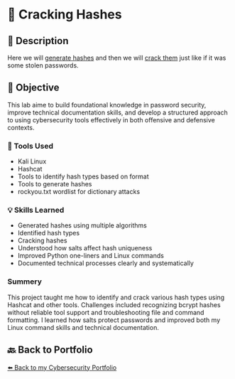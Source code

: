# 🎯 Cracking Hashes

## 📝 Description
Here we will [generate hashes](https://github.com/RobinBoucherSec/Cracking-hashes/tree/main/Generating%20Hashes) and then we will [crack them](https://github.com/RobinBoucherSec/Cracking-hashes/tree/main/Hashcat%20cracking) just like if it was some stolen passwords.

## 🎯 Objective
This lab aime to build foundational knowledge in password security, improve technical documentation skills, and develop a structured approach to using cybersecurity tools effectively in both offensive and defensive contexts.

### 🔧 Tools Used

- Kali Linux
- Hashcat
- Tools to identify hash types based on format
- Tools to generate hashes
- rockyou.txt wordlist for dictionary attacks

### 💡 Skills Learned
- Generated hashes using multiple algorithms
- Identified hash types
- Cracking hashes
- Understood how salts affect hash uniqueness
- Improved Python one-liners and Linux commands
- Documented technical processes clearly and systematically

### Summery

This project taught me how to identify and crack various hash types using Hashcat and other tools. Challenges included recognizing bcrypt hashes without reliable tool support and troubleshooting file and command formatting. I learned how salts protect passwords and improved both my Linux command skills and technical documentation.

## 🔙 Back to Portfolio
[⬅️ Back to my Cybersecurity Portfolio](https://github.com/RobinBoucherSec/RobinBoucherSec)

